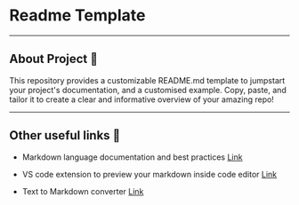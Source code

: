 # Readme Template

---

## About Project 👋

This repository provides a customizable README.md template to jumpstart your project's documentation, and a customised example. Copy, paste, and tailor it to create a clear and informative overview of your amazing repo!

---

## Other useful links 🔗

- Markdown language documentation and best practices
  [Link](https://www.markdownguide.org/basic-syntax/)

- VS code extension to preview your markdown inside code editor
  [Link](https://marketplace.visualstudio.com/items?itemName=bierner.markdown-preview-github-styles)

- Text to Markdown converter
  [Link](https://euangoddard.github.io/clipboard2markdown/)
